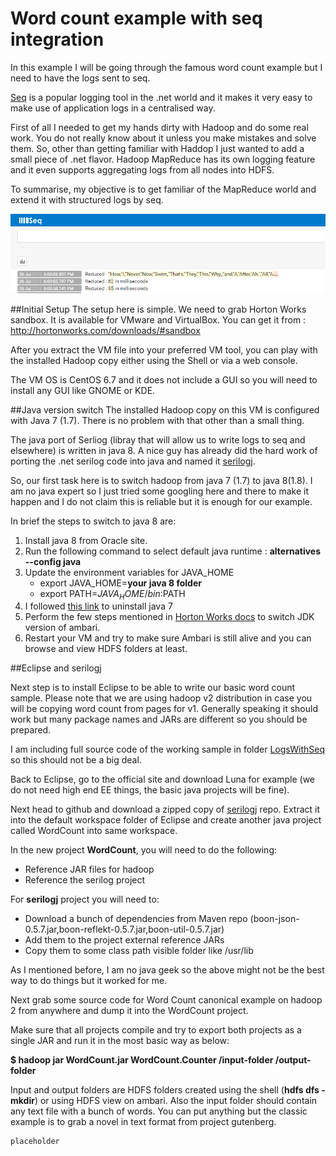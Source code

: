 # Word count example with seq integration
In this example I will be going through the famous word count example but I need to have the logs sent to seq.

[Seq](https://getseq.net/) is a popular logging tool in the .net world and it makes it very easy to make use of application logs in a centralised way.

First of all I needed to get my hands dirty with Hadoop and do some real work.
You do not really know about it unless you make mistakes and solve them.
So, other than getting familiar with Haddop I just wanted to add a small piece of .net flavor.
Hadoop MapReduce has its own logging feature and it even supports aggregating logs from all nodes into HDFS.

To summarise, my objective is to get familiar of the MapReduce world and extend it with structured logs by seq.


![Seq Logs](../images/seq1.png)

##Initial Setup
The setup here is simple. We need to grab Horton Works sandbox. It is available for VMware and VirtualBox.
You can get it from : http://hortonworks.com/downloads/#sandbox

After you extract the VM file into your preferred VM tool, you can play with the installed Hadoop copy either using the Shell or via a web console.

The VM OS is CentOS 6.7 and it does not include a GUI so you will need to install any GUI like GNOME or KDE.

##Java version switch
The installed Hadoop copy on this VM is configured with Java 7 (1.7). There is no problem with that other than a small thing.

The java port of Serliog (libray that will allow us to write logs to seq and elsewhere) is written in java 8.
A nice guy has already did the hard work of porting the .net serilog code into java and named it [serilogj](https://github.com/80dB/serilogj).

So, our first task here is to switch hadoop from java 7 (1.7) to java 8(1.8).
I am no java expert so I just tried some googling here and there to make it happen and I do not claim this is reliable but it is enough for our example.

In brief the steps to switch to java 8 are:
1. Install java 8 from Oracle site.
2. Run the following command to select default java runtime : **alternatives --config java**
3. Update the environment variables for JAVA_HOME
   + export JAVA_HOME=**your java 8 folder**
   + export PATH=$JAVA_HOME/bin:$PATH
4. I followed [this link](http://unix.stackexchange.com/questions/110512/uninstall-jdk-rpm-to-reinstall) to uninstall java 7
5. Perform the few steps mentioned in [Horton Works docs](https://docs.hortonworks.com/HDPDocuments/Ambari-2.2.1.1/bk_ambari_reference_guide/content/ch_changing_the_jdk_version_on_an_existing_cluster.html) to switch JDK version of ambari.
6. Restart your VM and try to make sure Ambari is still alive and you can browse and view HDFS folders at least.


##Eclipse and serilogj

Next step is to install Eclipse to be able to write our basic word count sample. Please note that we are using hadoop v2 distribution in case you will be copying word count from pages for v1.
Generally speaking it should work but many package names and JARs are different so you should be prepared.

I am including full source code of the working sample in folder [LogsWithSeq](LogsWithSeq) so this should not be a big deal.

Back to Eclipse, go to the official site and download Luna for example (we do not need high end EE things, the basic java projects will be fine).

 Next head to github and download a zipped copy of [serilogj](https://github.com/80dB/serilogj) repo.
 Extract it into the default workspace folder of Eclipse and create another java project called WordCount into same workspace.

 In the new project **WordCount**, you will need to do the following:
 + Reference JAR files for hadoop
 + Reference the serilog project

For **serilogj** project you will need to:
+ Download a bunch of dependencies from Maven repo (boon-json-0.5.7.jar,boon-reflekt-0.5.7.jar,boon-util-0.5.7.jar)
+ Add them to the project external reference JARs
+ Copy them to some class path visible folder like /usr/lib

As I mentioned before, I am no java geek so the above might not be the best way to do things but it worked for me.

Next grab some source code for Word Count canonical example on hadoop 2 from anywhere and dump it into the WordCount project.

Make sure that all projects compile and try to export both projects as a single JAR and run it in the most basic way as below:

**$ hadoop jar WordCount.jar WordCount.Counter /input-folder /output-folder**

Input and output folders are HDFS folders created using the shell (**hdfs dfs -mkdir**) or using HDFS view on ambari.
Also the input folder should contain any text file with a bunch of words. You can put anything but the classic example is to grab a novel in text format from project gutenberg.



 ```java
 placeholder
 ```